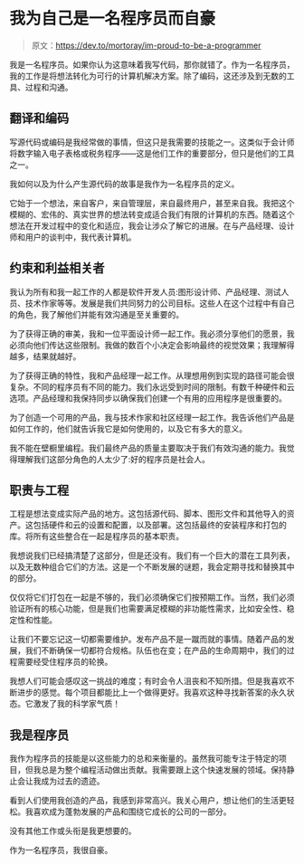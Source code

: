 # 我为自己是一名程序员而自豪

> 原文：<https://dev.to/mortoray/im-proud-to-be-a-programmer>

我是一名程序员。如果你认为这意味着我写代码，那你就错了。作为一名程序员，我的工作是将想法转化为可行的计算机解决方案。除了编码，这还涉及到无数的工具、过程和沟通。

## 翻译和编码

写源代码或编码是我经常做的事情，但这只是我需要的技能之一。这类似于会计师将数字输入电子表格或税务程序——这是他们工作的重要部分，但只是他们的工具之一。

我如何以及为什么产生源代码的故事是我作为一名程序员的定义。

它始于一个想法，来自客户，来自管理层，来自最终用户，甚至来自我。我把这个模糊的、宏伟的、真实世界的想法转变成适合我们有限的计算机的东西。随着这个想法在开发过程中的变化和适应，我会让涉众了解它的进展。在与产品经理、设计师和用户的谈判中，我代表计算机。

## 约束和利益相关者

我认为所有和我一起工作的人都是软件开发人员:图形设计师、产品经理、测试人员、技术作家等等。发展是我们共同努力的公司目标。这些人在这个过程中有自己的角色，我了解他们并能有效沟通是至关重要的。

为了获得正确的审美，我和一位平面设计师一起工作。我必须分享他们的愿景，我必须向他们传达这些限制。我做的数百个小决定会影响最终的视觉效果；我理解得越多，结果就越好。

为了获得正确的特性，我和产品经理一起工作。从理想用例到实现的路径可能会很复杂。不同的程序员有不同的能力。我们永远受到时间的限制。有数千种硬件和云选项。产品经理和我保持同步以确保我们创建一个有用的应用程序是很重要的。

为了创造一个可用的产品，我与技术作家和社区经理一起工作。我告诉他们产品是如何工作的，他们就告诉我它是如何使用的，以及它有多大的意义。

我不能在壁橱里编程。我们最终产品的质量主要取决于我们有效沟通的能力。我觉得理解我们这部分角色的人太少了:好的程序员是社会人。

## 职责与工程

工程是想法变成实际产品的地方。这包括源代码、脚本、图形文件和其他导入的资产。这包括硬件和云的设置和配置，以及部署。这包括最终的安装程序和打包的库。将所有这些整合在一起是程序员的基本职责。

我想说我们已经搞清楚了这部分，但是还没有。我们有一个巨大的潜在工具列表，以及无数种组合它们的方法。这是一个不断发展的谜题，我会定期寻找和替换其中的部分。

仅仅将它们打包在一起是不够的，我们必须确保它们按预期工作。当然，我们必须验证所有的核心功能，但是我们也需要满足模糊的非功能性需求，比如安全性、稳定性和性能。

让我们不要忘记这一切都需要维护。发布产品不是一蹴而就的事情。随着产品的发展，我们不断确保一切都符合规格。队伍也在变；在产品的生命周期中，我们的过程需要经受住程序员的轮换。

我想人们可能会感叹这一挑战的难度；有时会令人沮丧和不知所措。但是我喜欢不断进步的感觉。每个项目都能比上一个做得更好。我喜欢这种寻找新答案的永久状态。它激发了我的科学家气质！

## 我是程序员

我作为程序员的技能是以这些能力的总和来衡量的。虽然我可能专注于特定的项目，但我总是为整个编程活动做出贡献。我需要跟上这个快速发展的领域。保持静止会让我成为过去的遗迹。

看到人们使用我创造的产品，我感到非常高兴。我关心用户，想让他们的生活更轻松。我喜欢成为蓬勃发展的产品和围绕它成长的公司的一部分。

没有其他工作或头衔是我更想要的。

作为一名程序员，我很自豪。